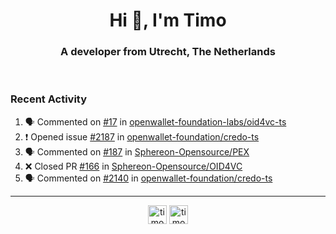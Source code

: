 <h1 align="center">Hi 👋, I'm Timo</h1>
<h3 align="center">A developer from Utrecht, The Netherlands</h3>
<br/>
<!-- https://github.com/rahuldkjain/github-profile-readme-generator --!>

<!--  <p align="left"><img src="https://github-readme-stats.vercel.app/api?username=timoglastra&show_icons=true&count_private=true&" alt="timoglastra" /></p> --!>

<!--
Github language stats
<p align="left"><img src="https://github-readme-stats.vercel.app/api/top-langs/?username=timoglastra&layout=compact" alt="timoglastra" /><p>
-->

<!-- Codestats language stats -->
<!-- <p align="left"><img src="https://codestats-readme.vercel.app/api/top-langs/?username=timoglastra&layout=compact&language_count=12" alt="timoglastra" /><p>    --!>
  
<h3>Recent Activity</h3>

<!--START_SECTION:activity-->
1. 🗣 Commented on [#17](https://github.com/openwallet-foundation-labs/oid4vc-ts/issues/17#issuecomment-2650296496) in [openwallet-foundation-labs/oid4vc-ts](https://github.com/openwallet-foundation-labs/oid4vc-ts)
2. ❗ Opened issue [#2187](https://github.com/openwallet-foundation/credo-ts/issues/2187) in [openwallet-foundation/credo-ts](https://github.com/openwallet-foundation/credo-ts)
3. 🗣 Commented on [#187](https://github.com/Sphereon-Opensource/PEX/pull/187#issuecomment-2649810983) in [Sphereon-Opensource/PEX](https://github.com/Sphereon-Opensource/PEX)
4. ❌ Closed PR [#166](https://github.com/Sphereon-Opensource/OID4VC/pull/166) in [Sphereon-Opensource/OID4VC](https://github.com/Sphereon-Opensource/OID4VC)
5. 🗣 Commented on [#2140](https://github.com/openwallet-foundation/credo-ts/issues/2140#issuecomment-2647593552) in [openwallet-foundation/credo-ts](https://github.com/openwallet-foundation/credo-ts)
<!--END_SECTION:activity-->

---

<p align="center">
<a href="https://twitter.com/timoglastra" target="blank"><img align="center" src="https://cdn.jsdelivr.net/npm/simple-icons@3.0.1/icons/twitter.svg" alt="timoglastra" height="30" width="30" /></a>
<a href="https://linkedin.com/in/timoglastra" target="blank"><img align="center" src="https://cdn.jsdelivr.net/npm/simple-icons@3.0.1/icons/linkedin.svg" alt="timoglastra" height="30" width="30" /></a>
</p>



